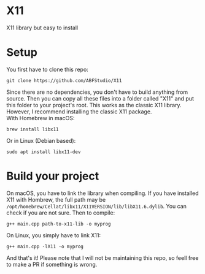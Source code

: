 # X11
X11 library but easy to install

# Setup
You first have to clone this repo:  
 ```
 git clone https://github.com/ABFStudio/X11
 ```
 Since there are no dependencies, you don't have to build anything from source. Then you can copy all these files into a folder called "X11" and put this
 folder to your project's root. This works as the classic X11 library. However, I recommend installing the classic X11 package.   
 With Homebrew in macOS:  
 ```
 brew install libx11
 ``` 
 Or in Linux (Debian based):  
 ```
 sudo apt install libx11-dev
 ``` 
 
 # Build your project
 On macOS, you have to link the library when compiling. If you have installed X11 with Hombrew, the full path may be `/opt/homebrew/Cellat/libx11/X11VERSION/lib/libX11.6.dylib`. You can check if you are not sure. Then to compile:  
 ```
 g++ main.cpp path-to-x11-lib -o myprog
 ```  
 On Linux, you simply have to link X11:  
 ```
 g++ main.cpp -lX11 -o myprog
 ```
 And that's it! Please note that I will not be maintaining this repo, so feell free to make a PR if something is wrong.
